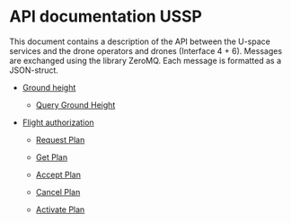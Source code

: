 # API documentation USSP

This document contains a description of the API between the U-space
services and the drone operators and drones (Interface 4 + 6).
Messages are exchanged using the library ZeroMQ. Each message is
formatted as a JSON-struct.

- [Ground height](doc/1_ground_height.md)

  - [Query Ground Height](doc/1_ground_height.md#Query-Ground-Height)

- [Flight authorization](doc/2_flight_authorization.md)

  - [Request Plan](doc/2_flight_authorization.md#Request-Plan)

  - [Get Plan](doc/2_flight_authorization.md#Get-Plan)

  - [Accept Plan](doc/2_flight_authorization.md#Accept-Plan)

  - [Cancel Plan](doc/2_flight_authorization.md#Cancel-Plan)

  - [Activate Plan](doc/2_flight_authorization.md#Activate-Plan)
